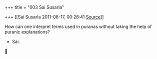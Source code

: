 +++
title = "003 Sai Susarla"

+++
[[Sai Susarla	2011-08-17, 00:26:41 [Source](https://groups.google.com/g/samskrita/c/lsB5bBv70Uc)]]



How can one interpret terms used in puranas without taking the help of puranic explanations?  
- Sai.



